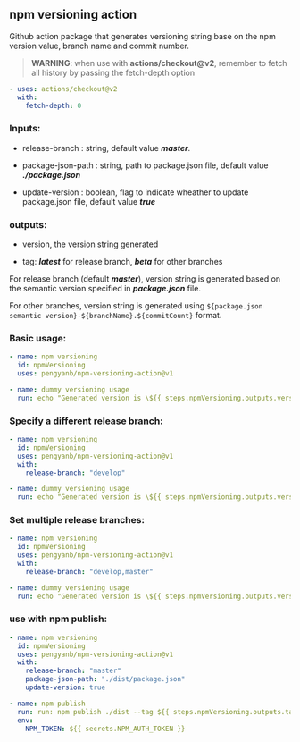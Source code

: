 ## npm versioning action

Github action package that generates versioning string base on the npm version value, branch name and commit number.

> **WARNING**: when use with **actions/checkout@v2**, remember to fetch all history by passing the fetch-depth option
```yml
- uses: actions/checkout@v2
  with:
    fetch-depth: 0
```


### Inputs:

- release-branch : string, default value **_master_**.

- package-json-path : string, path to package.json file, default value **_./package.json_**

- update-version : boolean, flag to indicate wheather to update package.json file, default value **_true_**

### outputs:

- version, the version string generated
  
- tag: **_latest_** for release branch, **_beta_** for other branches

For release branch (default **_master_**), version string is generated based on the semantic version specified in **_package.json_** file.

For other branches, version string is generated using `${package.json semantic version}-${branchName}.${commitCount}` format.

### Basic usage:

```yml
- name: npm versioning
  id: npmVersioning
  uses: pengyanb/npm-versioning-action@v1

- name: dummy versioning usage
  run: echo "Generated version is \${{ steps.npmVersioning.outputs.version}}"
```

### Specify a different release branch:

```yml
- name: npm versioning
  id: npmVersioning
  uses: pengyanb/npm-versioning-action@v1
  with:
    release-branch: "develop"

- name: dummy versioning usage
  run: echo "Generated version is \${{ steps.npmVersioning.outputs.version}}"
```

### Set multiple release branches:

```yml
- name: npm versioning
  id: npmVersioning
  uses: pengyanb/npm-versioning-action@v1
  with:
    release-branch: "develop,master"

- name: dummy versioning usage
  run: echo "Generated version is \${{ steps.npmVersioning.outputs.version}}"
```

### use with npm publish:

```yml
- name: npm versioning
  id: npmVersioning
  uses: pengyanb/npm-versioning-action@v1
  with:
    release-branch: "master" 
    package-json-path: "./dist/package.json"
    update-version: true

- name: npm publish
  run: run: npm publish ./dist --tag ${{ steps.npmVersioning.outputs.tag }} --dry-run true
  env:
    NPM_TOKEN: ${{ secrets.NPM_AUTH_TOKEN }}
```